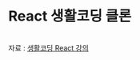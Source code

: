<h1>React 생활코딩 클론</h1>
<br />
자료 : <a href="https://www.youtube.com/watch?v=AoMv0SIjZL8&list=PLuHgQVnccGMCOGstdDZvH41x0Vtvwyxu7">생활코딩 React 강의</a>

